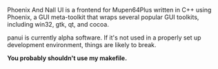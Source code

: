 Phoenix And Nall UI is a frontend for Mupen64Plus written in C++ using Phoenix, a GUI meta-toolkit that wraps several popular GUI toolkits, including win32, gtk, qt, and cocoa.

panui is currently alpha software. If it's not used in a properly set up development environment, things are likely to break.

**You probably shouldn't use my makefile.**
